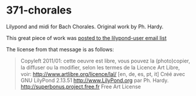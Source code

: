 # 371-chorales

Lilypond and midi for Bach Chorales. Original work by Ph. Hardy.

This great piece of work was [posted to the lilypond-user email list](
https://lists.gnu.org/archive/html/lilypond-user/2020-05/msg00386.html)

The license from that message is as follows:

> Copyleft 2011/01: cette oeuvre est libre, vous pouvez la (photo)copier,
la diﬀuser ou la modiﬁer, selon les termes de la Licence Art Libre, voir:
http://www.artlibre.org/licence/lal/ [en, de, es, pt, it]
Créé avec GNU LilyPond 2.13.51 http://www.LilyPond.org
par Ph. Hardy. http://superbonus.project.free.fr
Free Art License
